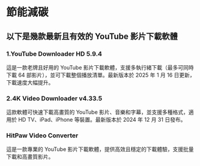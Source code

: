 # 節能減碳
## 以下是幾款最新且有效的 YouTube 影片下載軟體
### 1.YouTube Downloader HD 5.9.4
這是一款老牌且好用的 YouTube 影片下載軟體，支援多執行緒下載（最多可同時下載 64 部影片），並可下載整個播放清單。最新版本於 2025 年 1 月 16 日更新，下載速度大幅提升。

### 2.4K Video Downloader v4.33.5
這款軟體可快速下載高畫質的 YouTube 影片、音樂和字幕，並支援多種格式，適用於 HD TV、iPad、iPhone 等裝置。最新版本於 2024 年 12 月 31 日發布。
### HitPaw Video Converter
這是一款專業的 YouTube 影片下載軟體，提供高效且穩定的下載體驗，支援批量下載和高畫質影片。

